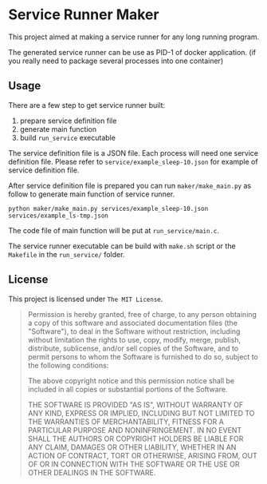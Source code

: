 # Service Runner Maker

This project aimed at making a service runner for any long running program.

The generated service runner can be use as PID-1 of docker application.
(if you really need to package several processes into one container)

## Usage

There are a few step to get service runner built:

1. prepare service definition file
2. generate main function
3. build `run_service` executable

The service definition file is a JSON file. Each process will need one service definition file.
Please refer to `service/example_sleep-10.json` for example of service definition file.

After service definition file is prepared you can run `maker/make_main.py` as follow to generate main function of service runner.

~~~
python maker/make_main.py services/example_sleep-10.json services/example_ls-tmp.json
~~~

The code file of main function will be put at `run_service/main.c`.

The service runner executable can be build with `make.sh` script or the `Makefile` in the `run_service/` folder.


## License

This project is licensed under `The MIT License`.

> Permission is hereby granted, free of charge, to any person obtaining a copy of this software and associated documentation files (the "Software"), to deal in the Software without restriction, including without limitation the rights to use, copy, modify, merge, publish, distribute, sublicense, and/or sell copies of the Software, and to permit persons to whom the Software is furnished to do so, subject to the following conditions:
>
> The above copyright notice and this permission notice shall be included in all copies or substantial portions of the Software.
>
> THE SOFTWARE IS PROVIDED "AS IS", WITHOUT WARRANTY OF ANY KIND, EXPRESS OR IMPLIED, INCLUDING BUT NOT LIMITED TO THE WARRANTIES OF MERCHANTABILITY, FITNESS FOR A PARTICULAR PURPOSE AND NONINFRINGEMENT. IN NO EVENT SHALL THE AUTHORS OR COPYRIGHT HOLDERS BE LIABLE FOR ANY CLAIM, DAMAGES OR OTHER LIABILITY, WHETHER IN AN ACTION OF CONTRACT, TORT OR OTHERWISE, ARISING FROM, OUT OF OR IN CONNECTION WITH THE SOFTWARE OR THE USE OR OTHER DEALINGS IN THE SOFTWARE.
